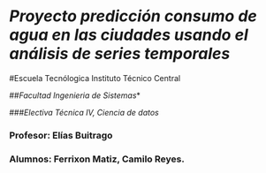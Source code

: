 # *Proyecto predicción consumo de agua en las ciudades usando el análisis de series temporales*

#Escuela Tecnólogica Instituto Técnico Central

##*Facultad Ingenieria de Sistemas**

###*Electiva Técnica IV, Ciencia de datos*

### Profesor: Elías Buitrago

### Alumnos: Ferrixon Matiz, Camilo Reyes.
